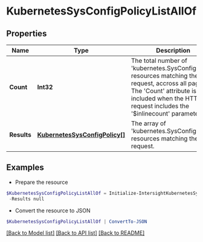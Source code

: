 # KubernetesSysConfigPolicyListAllOf
## Properties

Name | Type | Description | Notes
------------ | ------------- | ------------- | -------------
**Count** | **Int32** | The total number of &#39;kubernetes.SysConfigPolicy&#39; resources matching the request, accross all pages. The &#39;Count&#39; attribute is included when the HTTP GET request includes the &#39;$inlinecount&#39; parameter. | [optional] 
**Results** | [**KubernetesSysConfigPolicy[]**](KubernetesSysConfigPolicy.md) | The array of &#39;kubernetes.SysConfigPolicy&#39; resources matching the request. | [optional] 

## Examples

- Prepare the resource
```powershell
$KubernetesSysConfigPolicyListAllOf = Initialize-IntersightKubernetesSysConfigPolicyListAllOf  -Count null `
 -Results null
```

- Convert the resource to JSON
```powershell
$KubernetesSysConfigPolicyListAllOf | ConvertTo-JSON
```

[[Back to Model list]](../README.md#documentation-for-models) [[Back to API list]](../README.md#documentation-for-api-endpoints) [[Back to README]](../README.md)

